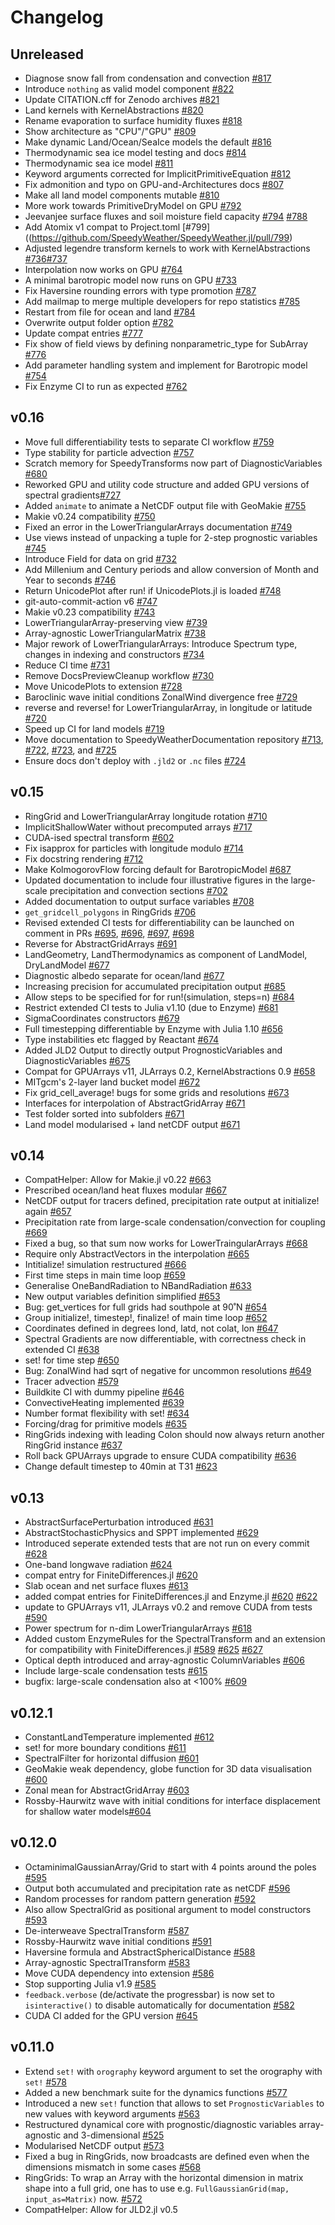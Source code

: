 # Changelog

## Unreleased

- Diagnose snow fall from condensation and convection [#817](https://github.dev/SpeedyWeather/SpeedyWeather.jl/pull/817)
- Introduce `nothing` as valid model component [#822](https://github.com/SpeedyWeather/SpeedyWeather.jl/pull/822)
- Update CITATION.cff for Zenodo archives [#821](https://github.com/SpeedyWeather/SpeedyWeather.jl/pull/821)
- Land kernels with KernelAbstractions [#820](https://github.com/SpeedyWeather/SpeedyWeather.jl/pull/820)
- Rename evaporation to surface humidity fluxes [#818](https://github.com/SpeedyWeather/SpeedyWeather.jl/pull/818)
- Show architecture as "CPU"/"GPU" [#809](https://github.com/SpeedyWeather/SpeedyWeather.jl/pull/809)
- Make dynamic Land/Ocean/SeaIce models the default [#816](https://github.com/SpeedyWeather/SpeedyWeather.jl/pull/816)
- Thermodynamic sea ice model testing and docs [#814](https://github.com/SpeedyWeather/SpeedyWeather.jl/pull/814)
- Thermodynamic sea ice model [#811](https://github.com/SpeedyWeather/SpeedyWeather.jl/pull/811)
- Keyword arguments corrected for ImplicitPrimitiveEquation [#812](https://github.com/SpeedyWeather/SpeedyWeather.jl/pull/812)
- Fix admonition and typo on GPU-and-Architectures docs [#807](https://github.com/SpeedyWeather/SpeedyWeather.jl/pull/807)
- Make all land model components mutable [#810](https://github.com/SpeedyWeather/SpeedyWeather.jl/pull/810)
- More work towards PrimitiveDryModel on GPU [#792](https://github.com/SpeedyWeather/SpeedyWeather.jl/pull/792)
- Jeevanjee surface fluxes and soil moisture field capacity  [#794](https://github.com/SpeedyWeather/SpeedyWeather.jl/pull/794) [#788](https://github.com/SpeedyWeather/SpeedyWeather.jl/pull/788)
- Add Atomix v1 compat to Project.toml [#799]((https://github.com/SpeedyWeather/SpeedyWeather.jl/pull/799)
- Adjusted legendre transform kernels to work with KernelAbstractions [#736](https://github.com/SpeedyWeather/SpeedyWeather.jl/pull/736)[#737](https://github.com/SpeedyWeather/SpeedyWeather.jl/pull/737)
- Interpolation now works on GPU [#764](https://github.com/SpeedyWeather/SpeedyWeather.jl/pull/764)
- A minimal barotropic model now runs on GPU [#733](https://github.com/SpeedyWeather/SpeedyWeather.jl/pull/733)
- Fix Haversine rounding errors with type promotion [#787](https://github.com/SpeedyWeather/SpeedyWeather.jl/pull/787)
- Add mailmap to merge multiple developers for repo statistics [#785](https://github.com/SpeedyWeather/SpeedyWeather.jl/pull/785)
- Restart from file for ocean and land [#784](https://github.com/SpeedyWeather/SpeedyWeather.jl/pull/784)
- Overwrite output folder option [#782](https://github.com/SpeedyWeather/SpeedyWeather.jl/pull/782)
- Update compat entries [#777](https://github.com/SpeedyWeather/SpeedyWeather.jl/pull/777)
- Fix show of field views by defining nonparametric_type for SubArray [#776](https://github.com/SpeedyWeather/SpeedyWeather.jl/pull/776)
- Add parameter handling system and implement for Barotropic model [#754](https://github.com/SpeedyWeather/SpeedyWeather.jl/pull/754)
- Fix Enzyme CI to run as expected [#762](https://github.com/SpeedyWeather/SpeedyWeather.jl/pull/762)

## v0.16

- Move full differentiability tests to separate CI workflow [#759](https://github.com/SpeedyWeather/SpeedyWeather.jl/pull/759)
- Type stability for particle advection [#757](https://github.com/SpeedyWeather/SpeedyWeather.jl/pull/757)
- Scratch memory for SpeedyTransforms now part of DiagnosticVariables [#680](https://github.com/SpeedyWeather/SpeedyWeather.jl/pull/680/)
- Reworked GPU and utility code structure and added GPU versions of spectral gradients[#727](https://github.com/SpeedyWeather/SpeedyWeather.jl/pull/727)
- Added `animate` to animate a NetCDF output file with GeoMakie [#755](https://github.com/SpeedyWeather/SpeedyWeather.jl/pull/755)
- Makie v0.24 compatibility [#750](https://github.com/SpeedyWeather/SpeedyWeather.jl/pull/750)
- Fixed an error in the LowerTriangularArrays documentation [#749](https://github.com/SpeedyWeather/SpeedyWeather.jl/pull/749)
- Use views instead of unpacking a tuple for 2-step prognostic variables [#745](https://github.com/SpeedyWeather/SpeedyWeather.jl/pull/745)
- Introduce Field for data on grid [#732](https://github.com/SpeedyWeather/SpeedyWeather.jl/pull/732)
- Add Millenium and Century periods and allow conversion of Month and Year to seconds [#746](https://github.com/SpeedyWeather/SpeedyWeather.jl/pull/746)
- Return UnicodePlot after run! if UnicodePlots.jl is loaded [#748](https://github.com/SpeedyWeather/SpeedyWeather.jl/pull/748)
- git-auto-commit-action v6 [#747](https://github.com/SpeedyWeather/SpeedyWeather.jl/pull/747)
- Makie v0.23 compatibility [#743](https://github.com/SpeedyWeather/SpeedyWeather.jl/pull/743)
- LowerTriangularArray-preserving view [#739](https://github.com/SpeedyWeather/SpeedyWeather.jl/pull/739)
- Array-agnostic LowerTriangularMatrix [#738](https://github.com/SpeedyWeather/SpeedyWeather.jl/pull/738)
- Major rework of LowerTriangularArrays: Introduce Spectrum type, changes in indexing and constructors [#734](https://github.com/SpeedyWeather/SpeedyWeather.jl/pull/734)
- Reduce CI time [#731](https://github.com/SpeedyWeather/SpeedyWeather.jl/pull/731)
- Remove DocsPreviewCleanup workflow [#730](https://github.com/SpeedyWeather/SpeedyWeather.jl/pull/730)
- Move UnicodePlots to extension [#728](https://github.com/SpeedyWeather/SpeedyWeather.jl/pull/728)
- Baroclinic wave initial conditions ZonalWind divergence free [#729](https://github.com/SpeedyWeather/SpeedyWeather.jl/pull/729)
- reverse and reverse! for LowerTriangularArray, in longitude or latitude [#720](https://github.com/SpeedyWeather/SpeedyWeather.jl/pull/720)
- Speed up CI for land models [#719](https://github.com/SpeedyWeather/SpeedyWeather.jl/pull/719)
- Move documentation to SpeedyWeatherDocumentation repository [#713](https://github.com/SpeedyWeather/SpeedyWeather.jl/pull/713), [#722](https://github.com/SpeedyWeather/SpeedyWeather.jl/pull/722), [#723](https://github.com/SpeedyWeather/SpeedyWeather.jl/pull/723), and [#725](https://github.com/SpeedyWeather/SpeedyWeather.jl/pull/725)
- Ensure docs don't deploy with `.jld2` or `.nc` files [#724](https://github.com/SpeedyWeather/SpeedyWeather.jl/pull/724)

## v0.15

- RingGrid and LowerTriangularArray longitude rotation [#710](https://github.com/SpeedyWeather/SpeedyWeather.jl/pull/710)
- ImplicitShallowWater without precomputed arrays [#717](https://github.com/SpeedyWeather/SpeedyWeather.jl/pull/717)
- CUDA-ised spectral transform [#602](https://github.com/SpeedyWeather/SpeedyWeather.jl/pull/602)
- Fix isapprox for particles with longitude modulo [#714](https://github.com/SpeedyWeather/SpeedyWeather.jl/pull/714)
- Fix docstring rendering [#712](https://github.com/SpeedyWeather/SpeedyWeather.jl/pull/712)
- Make KolmogorovFlow forcing default for BarotropicModel [#687](https://github.com/SpeedyWeather/SpeedyWeather.jl/pull/687)
- Updated documentation to include four illustrative figures in the large-scale precipitation and convection sections [#702](https://github.com/SpeedyWeather/SpeedyWeather.jl/pull/702)
- Added documentation to output surface variables [#708](https://github.com/SpeedyWeather/SpeedyWeather.jl/pull/708)
- `get_gridcell_polygons` in RingGrids [#706](https://github.com/SpeedyWeather/SpeedyWeather.jl/pull/706)
- Revised extended CI tests for differentiability can be launched on comment in PRs [#695](https://github.com/SpeedyWeather/SpeedyWeather.jl/pull/695), [#696](https://github.com/SpeedyWeather/SpeedyWeather.jl/pull/696), [#697](https://github.com/SpeedyWeather/SpeedyWeather.jl/pull/697), [#698](https://github.com/SpeedyWeather/SpeedyWeather.jl/pull/698)
- Reverse for AbstractGridArrays [#691](https://github.com/SpeedyWeather/SpeedyWeather.jl/pull/691)
- LandGeometry, LandThermodynamics as component of LandModel, DryLandModel [#677](https://github.com/SpeedyWeather/SpeedyWeather.jl/pull/677)
- Diagnostic albedo separate for ocean/land [#677](https://github.com/SpeedyWeather/SpeedyWeather.jl/pull/677)
- Increasing precision for accumulated precipitation output [#685](https://github.com/SpeedyWeather/SpeedyWeather.jl/pull/685)
- Allow steps to be specified for for run!(simulation, steps=n) [#684](https://github.com/SpeedyWeather/SpeedyWeather.jl/pull/684)
- Restrict extended CI tests to Julia v1.10 (due to Enzyme) [#681](https://github.com/SpeedyWeather/SpeedyWeather.jl/pull/681)
- SigmaCoordinates constructors [#679](https://github.com/SpeedyWeather/SpeedyWeather.jl/pull/679)
- Full timestepping differentiable by Enzyme with Julia 1.10 [#656](https://github.com/SpeedyWeather/SpeedyWeather.jl/pull/656)
- Type instabilities etc flagged by Reactant [#674](https://github.com/SpeedyWeather/SpeedyWeather.jl/pull/674)
- Added JLD2 Output to directly output PrognosticVariables and DiagnosticVariables [#675](https://github.com/SpeedyWeather/SpeedyWeather.jl/pull/675)
- Compat for GPUArrays v11, JLArrays 0.2, KernelAbstractions 0.9 [#658](https://github.com/SpeedyWeather/SpeedyWeather.jl/pull/658)
- MITgcm's 2-layer land bucket model [#672](https://github.com/SpeedyWeather/SpeedyWeather.jl/pull/672)
- Fix grid_cell_average! bugs for some grids and resolutions [#673](https://github.com/SpeedyWeather/SpeedyWeather.jl/pull/673)
- Interfaces for interpolation of AbstractGridArray [#671](https://github.com/SpeedyWeather/SpeedyWeather.jl/pull/671)
- Test folder sorted into subfolders [#671](https://github.com/SpeedyWeather/SpeedyWeather.jl/pull/671)
- Land model modularised + land netCDF output [#671](https://github.com/SpeedyWeather/SpeedyWeather.jl/pull/671)

## v0.14

- CompatHelper: Allow for Makie.jl v0.22 [#663](https://github.com/SpeedyWeather/SpeedyWeather.jl/pull/663)
- Prescribed ocean/land heat fluxes modular [#667](https://github.com/SpeedyWeather/SpeedyWeather.jl/pull/667)
- NetCDF output for tracers defined, precipitation rate output at initialize! again [#657](https://github.com/SpeedyWeather/SpeedyWeather.jl/pull/657)
- Precipitation rate from large-scale condensation/convection for coupling [#669](https://github.com/SpeedyWeather/SpeedyWeather.jl/pull/669)
- Fixed a bug, so that sum now works for LowerTraingularArrays [#668](https://github.com/SpeedyWeather/SpeedyWeather.jl/pull/668)
- Require only AbstractVectors in the interpolation [#665](https://github.com/SpeedyWeather/SpeedyWeather.jl/pull/665)
- Intitialize! simulation restructured [#666](https://github.com/SpeedyWeather/SpeedyWeather.jl/pull/666)
- First time steps in main time loop [#659](https://github.com/SpeedyWeather/SpeedyWeather.jl/pull/659)
- Generalise OneBandRadiation to NBandRadiation [#633](https://github.com/SpeedyWeather/SpeedyWeather.jl/pull/633)
- New output variables definition simplified [#653](https://github.com/SpeedyWeather/SpeedyWeather.jl/pull/653)
- Bug: get_vertices for full grids had southpole at 90˚N [#654](https://github.com/SpeedyWeather/SpeedyWeather.jl/pull/654)
- Group initialize!, timestep!, finalize! of main time loop [#652](https://github.com/SpeedyWeather/SpeedyWeather.jl/pull/652)
- Coordinates defined in degrees lond, latd, not colat, lon [#647](https://github.com/SpeedyWeather/SpeedyWeather.jl/pull/647)
- Spectral Gradients are now differentiable, with correctness check in extended CI [#638](https://github.com/SpeedyWeather/SpeedyWeather.jl/pull/638)
- set! for time step [#650](https://github.com/SpeedyWeather/SpeedyWeather.jl/pull/650)
- Bug: ZonalWind had sqrt of negative for uncommon resolutions [#649](https://github.com/SpeedyWeather/SpeedyWeather.jl/pull/649)
- Tracer advection [#579](https://github.com/SpeedyWeather/SpeedyWeather.jl/pull/579)
- Buildkite CI with dummy pipeline [#646](https://github.com/SpeedyWeather/SpeedyWeather.jl/pull/646)
- ConvectiveHeating implemented [#639](https://github.com/SpeedyWeather/SpeedyWeather.jl/pull/639)
- Number format flexibility with set! [#634](https://github.com/SpeedyWeather/SpeedyWeather.jl/pull/634)
- Forcing/drag for primitive models [#635](https://github.com/SpeedyWeather/SpeedyWeather.jl/pull/635)
- RingGrids indexing with leading Colon should now always return another RingGrid instance [#637](https://github.com/SpeedyWeather/SpeedyWeather.jl/pull/637)
- Roll back GPUArrays upgrade to ensure CUDA compatibility [#636](https://github.com/SpeedyWeather/SpeedyWeather.jl/pull/636)
- Change default timestep to 40min at T31 [#623](https://github.com/SpeedyWeather/SpeedyWeather.jl/pull/623)

## v0.13

- AbstractSurfacePerturbation introduced [#631](https://github.com/SpeedyWeather/SpeedyWeather.jl/pull/631)
- AbstractStochasticPhysics and SPPT implemented [#629](https://github.com/SpeedyWeather/SpeedyWeather.jl/pull/629)
- Introduced seperate extended tests that are not run on every commit [#628](https://github.com/SpeedyWeather/SpeedyWeather.jl/pull/628)
- One-band longwave radiation [#624](https://github.com/SpeedyWeather/SpeedyWeather.jl/pull/624)
- compat entry for FiniteDifferences.jl [#620](https://github.com/SpeedyWeather/SpeedyWeather.jl/pull/620)
- Slab ocean and net surface fluxes [#613](https://github.com/SpeedyWeather/SpeedyWeather.jl/pull/613)
- added compat entries for FiniteDifferences.jl and Enzyme.jl [#620](https://github.com/SpeedyWeather/SpeedyWeather.jl/pull/620) [#622](https://github.com/SpeedyWeather/SpeedyWeather.jl/pull/622)
- update to GPUArrays v11, JLArrays v0.2 and remove CUDA from tests [#590](https://github.com/SpeedyWeather/SpeedyWeather.jl/pull/590)
- Power spectrum for n-dim LowerTriangularArrays [#618](https://github.com/SpeedyWeather/SpeedyWeather.jl/pull/618)
- Added custom EnzymeRules for the SpectralTransform and an extension for compatibility with FiniteDifferences.jl [#589](https://github.com/SpeedyWeather/SpeedyWeather.jl/pull/589) [#625](https://github.com/SpeedyWeather/SpeedyWeather.jl/pull/625) [#627](https://github.com/SpeedyWeather/SpeedyWeather.jl/pull/627)
- Optical depth introduced and array-agnostic ColumnVariables [#606](https://github.com/SpeedyWeather/SpeedyWeather.jl/pull/606)
- Include large-scale condensation tests [#615](https://github.com/SpeedyWeather/SpeedyWeather.jl/pull/615)
- bugfix: large-scale condensation also at <100% [#609](https://github.com/SpeedyWeather/SpeedyWeather.jl/pull/609)

## v0.12.1

- ConstantLandTemperature implemented [#612](https://github.com/SpeedyWeather/SpeedyWeather.jl/pull/612)
- set! for more boundary conditions [#611](https://github.com/SpeedyWeather/SpeedyWeather.jl/pull/611)
- SpectralFilter for horizontal diffusion [#601](https://github.com/SpeedyWeather/SpeedyWeather.jl/pull/601)
- GeoMakie weak dependency, globe function for 3D data visualisation [#600](https://github.com/SpeedyWeather/SpeedyWeather.jl/pull/600)
- Zonal mean for AbstractGridArray [#603](https://github.com/SpeedyWeather/SpeedyWeather.jl/pull/603)
- Rossby-Haurwitz wave with initial conditions for interface displacement for shallow water models[#604](https://github.com/SpeedyWeather/SpeedyWeather.jl/pull/604)

## v0.12.0

- OctaminimalGaussianArray/Grid to start with 4 points around the poles [#595](https://github.com/SpeedyWeather/SpeedyWeather.jl/pull/595)
- Output both accumulated and precipitation rate as netCDF [#596](https://github.com/SpeedyWeather/SpeedyWeather.jl/pull/596)
- Random processes for random pattern generation [#592](https://github.com/SpeedyWeather/SpeedyWeather.jl/pull/592)
- Also allow SpectralGrid as positional argument to model constructors [#593](https://github.com/SpeedyWeather/SpeedyWeather.jl/pull/593)
- De-interweave SpectralTransform [#587](https://github.com/SpeedyWeather/SpeedyWeather.jl/pull/587)
- Rossby-Haurwitz wave initial conditions [#591](https://github.com/SpeedyWeather/SpeedyWeather.jl/pull/591)
- Haversine formula and AbstractSphericalDistance [#588](https://github.com/SpeedyWeather/SpeedyWeather.jl/pull/588)
- Array-agnostic SpectralTransform [#583](https://github.com/SpeedyWeather/SpeedyWeather.jl/pull/583)
- Move CUDA dependency into extension [#586](https://github.com/SpeedyWeather/SpeedyWeather.jl/pull/586)
- Stop supporting Julia v1.9 [#585](https://github.com/SpeedyWeather/SpeedyWeather.jl/pull/585)
- `feedback.verbose` (de/activate the progressbar) is now set to `isinteractive()` to disable automatically for documentation [#582](https://github.com/SpeedyWeather/SpeedyWeather.jl/pull/582)
- CUDA CI added for the GPU version [#645](https://github.com/SpeedyWeather/SpeedyWeather.jl/pull/645)

## v0.11.0

- Extend `set!` with `orography` keyword argument to set the orography with `set!` [#578](https://github.com/SpeedyWeather/SpeedyWeather.jl/pull/578)
- Added a new benchmark suite for the dynamics functions [#577](https://github.com/SpeedyWeather/SpeedyWeather.jl/pull/577)
- Introduced a new `set!` function that allows to set `PrognosticVariables` to new values with keyword arguments [#563](https://github.com/SpeedyWeather/SpeedyWeather.jl/pull/563)
- Restructured dynamical core with prognostic/diagnostic variables array-agnostic and 3-dimensional [#525](https://github.com/SpeedyWeather/SpeedyWeather.jl/pull/525)
- Modularised NetCDF output [#573](https://github.com/SpeedyWeather/SpeedyWeather.jl/pull/573)
- Fixed a bug in RingGrids, now broadcasts are defined even when the dimensions mismatch in some cases [#568](https://github.com/SpeedyWeather/SpeedyWeather.jl/pull/568)
- RingGrids: To wrap an Array with the horizontal dimension in matrix shape into a full grid, one has to use e.g. `FullGaussianGrid(map, input_as=Matrix)` now. [#572](https://github.com/SpeedyWeather/SpeedyWeather.jl/pull/572)
- CompatHelper: Allow for JLD2.jl v0.5
